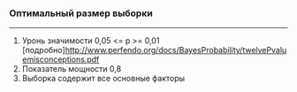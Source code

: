 ### Оптимальный размер выборки
------------------------------
1. Уронь значимости 0,05 <= p >= 0,01  [подробно]http://www.perfendo.org/docs/BayesProbability/twelvePvaluemisconceptions.pdf
2. Показатель мощности 0,8
3. Выборка содержит все основные факторы
